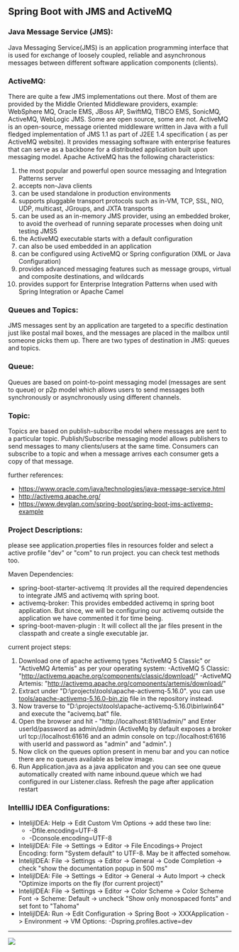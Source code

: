 ## Spring Boot with JMS and ActiveMQ

### Java Message Service (JMS):
Java Messaging Service(JMS) is an application programming interface that is used for exchange of loosely coupled, reliable and asynchronous messages between different software application components (clients).

### ActiveMQ:
There are quite a few JMS implementations out there. Most of them are provided by the Middle Oriented Middleware providers, example: WebSphere MQ, Oracle EMS, JBoss AP, SwiftMQ, TIBCO EMS, SonicMQ, ActiveMQ, WebLogic JMS. Some are open source, some are not.
ActiveMQ is an open-source, message oriented middleware written in Java with a full fledged implementation of JMS 1.1 as part of J2EE 1.4 specification ( as per ActiveMQ website).
It provides messaging software with enterprise features that can serve as a backbone for a distributed application built upon messaging model.
Apache ActiveMQ has the following characteristics:
1. the most popular and powerful open source messaging and Integration Patterns server
2. accepts non-Java clients
3. can be used standalone in production environments
4. supports pluggable transport protocols such as in-VM, TCP, SSL, NIO, UDP, multicast, JGroups, and JXTA transports
5. can be used as an in-memory JMS provider, using an embedded broker, to avoid the overhead of running separate processes when doing unit testing JMS5
6. the ActiveMQ executable starts with a default configuration
7. can also be used embedded in an application
8. can be configured using ActiveMQ or Spring configuration (XML or Java Configuration)
9. provides advanced messaging features such as message groups, virtual and composite destinations, and wildcards
10. provides support for Enterprise Integration Patterns when used with Spring Integration or Apache Camel

### Queues and Topics:
JMS messages sent by an application are targeted to a specific destination just like postal mail boxes, and the messages are placed in the mailbox until someone picks them up.
There are two types of destination in JMS: queues and topics.

### Queue:
Queues are based on point-to-point messaging model (messages are sent to queue) or p2p model which allows users to send messages both synchronously or asynchronously using different channels.

### Topic:
Topics are based on publish-subscribe model where messages are sent to a particular topic.
Publish/Subscribe messaging model allows publishers to send messages to many clients/users at the same time.
Consumers can subscribe to a topic and when a message arrives each consumer gets a copy of that message.

further references:     
- https://www.oracle.com/java/technologies/java-message-service.html
- http://activemq.apache.org/
- https://www.devglan.com/spring-boot/spring-boot-jms-activemq-example


### Project Descriptions:
please see application.properties files in resources folder and select a active profile "dev" or "com" to run project. you can check test methods too.  

Maven Dependencies:
- spring-boot-starter-activemq :It provides all the required dependencies to integrate JMS and activemq with spring boot.
- activemq-broker: This provides embedded activemq in spring boot application. But since, we will be configuring our activemq outside the application we have commented it for time being.
- spring-boot-maven-plugin : It will collect all the jar files present in the classpath and create a single executable jar.

current project steps:
1. Download one of apache activemq types "ActiveMQ 5 Classic" or "ActiveMQ Artemis" as per your operating system:
-ActiveMQ 5 Classic: "http://activemq.apache.org/components/classic/download/"
-ActiveMQ Artemis: "http://activemq.apache.org/components/artemis/download/"
2. Extract under "D:\projects\tools\apache-activemq-5.16.0". you can use [tools/apache-activemq-5.16.0-bin.zip](tools/apache-activemq-5.16.0-bin.zip) file in the repository instead.
3. Now traverse to "D:\projects\tools\apache-activemq-5.16.0\bin\win64" and execute the "acivemq.bat" file.
4. Open the browser and hit - "http://localhost:8161/admin/" and Enter userId/password as admin/admin (ActiveMq by default exposes a broker url tcp://localhost:61616 and an admin console on tcp://localhost:61616 with userId and password as "admin" and "admin". )
5. Now click on the queues option present in menu bar and you can notice there are no queues available as below image.
6. Run Application.java as a java applicaton and you can see one queue automatically created with name inbound.queue which we had configured in our Listener.class. Refresh the page after application restart



### IntellliJ IDEA Configurations:
- IntelijIDEA: Help -> Edit Custom Vm Options -> add these two line:
    - -Dfile.encoding=UTF-8
    - -Dconsole.encoding=UTF-8
- IntelijIDEA: File -> Settings -> Editor -> File Encodings-> Project Encoding: form "System default" to UTF-8. May be it affected somehow.
- IntelijIDEA: File -> Settings -> Editor -> General -> Code Completion -> check "show the documentation popup in 500 ms"
- IntelijIDEA: File -> Settings -> Editor -> General -> Auto Import -> check "Optimize imports on the fly (for current project)"
- IntelijIDEA: File -> Settings -> Editor -> Color Scheme -> Color Scheme Font -> Scheme: Default -> uncheck "Show only monospaced fonts" and set font to "Tahoma"
- IntelijIDEA: Run -> Edit Configuration -> Spring Boot -> XXXApplication -> Environment -> VM Options: -Dspring.profiles.active=dev

<hr/>
<a href="mailto:eng.motahari@gmail.com?"><img src="https://img.shields.io/badge/gmail-%23DD0031.svg?&style=for-the-badge&logo=gmail&logoColor=white"/></a>

